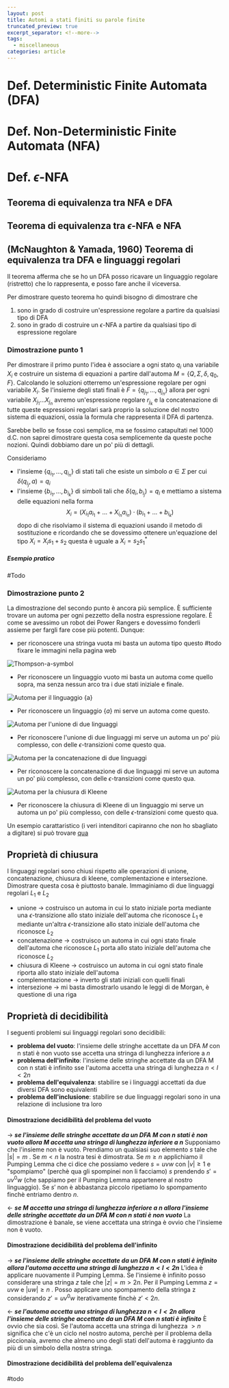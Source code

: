 ```yaml
---
layout: post
title: Automi a stati finiti su parole finite
truncated_preview: true
excerpt_separator: <!--more-->
tags:
  - miscellaneous
categories: article
---
```

<!--more-->
# Def. Deterministic Finite Automata (DFA)


# Def. Non-Deterministic Finite Automata (NFA)


# Def. $\epsilon$-NFA 

## Teorema di equivalenza tra NFA e DFA
## Teorema di equivalenza tra $\epsilon$-NFA e NFA
## (McNaughton & Yamada, 1960) Teorema di equivalenza tra DFA e linguaggi regolari 
Il teorema afferma che se ho un DFA posso ricavare un linguaggio regolare (ristretto) che lo rappresenta, e posso fare anche il viceversa.

Per dimostrare questo teorema ho quindi bisogno di dimostrare che 
1. sono in grado di costruire un'espressione regolare a partire da qualsiasi tipo di DFA
2. sono in grado di costruire un $\epsilon$-NFA  a partire da qualsiasi tipo di espressione regolare

### Dimostrazione punto 1
Per dimostrare il primo punto l'idea è associare a ogni stato $q_i$  una variabile $X_i$ e costruire un sistema di equazioni a partire dall'automa $M=\{Q, \Sigma, \delta, q_0, F\}$. Calcolando le soluzioni otterremo un'espressione regolare per ogni variabile $X_i$. 
Se l'insieme degli stati finali è $F=\{q_{j_{1}},\dots, q_{j_{n}}\}$ allora per ogni variabile $X_{j_{1}}\dots X_{j_{n}}$ avremo un'espressione regolare $r_{j_{k}}$ e la concatenazione di tutte queste espressioni regolari sarà proprio la soluzione del nostro sistema di equazioni, ossia la formula che rappresenta il DFA di partenza.

Sarebbe bello se fosse così semplice, ma se fossimo catapultati nel 1000 d.C. non saprei dimostrare questa cosa semplicemente da queste poche nozioni. Quindi dobbiamo dare un po' più di dettagli.

Consideriamo
- l'insieme $\{q_{i_{1}},\dots, q_{i_{n}}\}$ di stati tali che esiste un simbolo $a\in\Sigma$ per cui $\delta(q_{i_{j}},a)=q_{i}$
- l'insieme $\{b_{i_{1}},\dots, b_{i_{k}}\}$ di simboli tali che $\delta(q_{i}, b_{i_{j}})=q_{i}$ 
e mettiamo a sistema delle equazioni nella forma
$$
X_{i} = (X_{i_{1}}a_{i_{1}}+ \dots +X_{i_{n}}a_{i_{n}})\cdot(b_{i_{1}}+\dots+b_{i_{k}})
$$
dopo di che risolviamo il sistema di equazioni usando il metodo di sostituzione e ricordando che se dovessimo ottenere un'equazione del tipo $X_i = X_{i}s_{1}+s_{2}$  questa è uguale a $X_{i} = s_{2}s_{1}^*$ 
##### Esempio pratico
#Todo
### Dimostrazione punto 2
La dimostrazione del secondo punto è ancora più semplice. 
È sufficiente trovare un automa per ogni pezzetto della nostra espressione regolare. È come se avessimo un robot dei Power Rangers e dovessimo fonderli assieme per fargli fare cose più potenti.
Dunque:
- per riconoscere una stringa vuota mi basta un automa tipo questo
	#todo fixare le immagini nella pagina web

![Thompson-a-symbol](/assets/images/Thompson-a-symbol.svg)  
- Per riconoscere un linguaggio vuoto mi basta un automa come quello sopra, ma senza nessun arco tra i due stati iniziale e finale.  

![Automa per il linguaggio {a}](/assets/images/Pasted%20image%2020241208223559.png)  
- Per riconoscere un linguaggio $\{a\}$ mi serve un automa come questo.  

![Automa per l'unione di due linguaggi](/assets/images/Pasted%20image%2020241208223620.png)  
- Per riconoscere l'unione di due linguaggi mi serve un automa un po' più complesso, con delle $\epsilon$-transizioni come questo qua.  

![Automa per la concatenazione di due linguaggi](/assets/images/Pasted%20image%2020241208223638.png)  
- Per riconoscere la concatenazione di due linguaggi mi serve un automa un po' più complesso, con delle $\epsilon$-transizioni come questo qua.  

![Automa per la chiusura di Kleene](/assets/images/Pasted%20image%2020241208223647.png)  
- Per riconoscere la chiusura di Kleene di un linguaggio mi serve un automa un po' più complesso, con delle $\epsilon$-transizioni come questo qua.  


Un esempio carattaristico (i veri intenditori capiranno che non ho sbagliato a digitare) si può trovare [qua](http://cgosorio.es/Seshat/thompson?expr=a.(a%7Cb.a)*%7Cc*.a)

## Proprietà di chiusura
I linguaggi regolari sono chiusi rispetto alle operazioni di unione, concatenazione, chiusura di kleene, complementazione e intersezione. Dimostrare questa cosa è piuttosto banale. Immaginiamo di due linguaggi regolari $L_1$ e $L_2$
- unione -> costruisco un automa in cui lo stato iniziale porta mediante una $\epsilon$-transizione allo stato iniziale dell'automa che riconosce $L_1$ e mediante un'altra  $\epsilon$-transizione allo stato iniziale dell'automa che riconosce $L_2$
- concatenazione -> costruisco un automa in cui ogni stato finale dell'automa che riconosce $L_1$ porta allo stato iniziale dell'automa che riconosce $L_2$
- chiusura di Kleene -> costruisco un automa in cui ogni stato finale riporta allo stato iniziale dell'automa
- complementazione -> inverto gli stati iniziali con quelli finali
- intersezione -> mi basta dimostrarlo usando le leggi di de Morgan, è questione di una riga 
## Proprietà di decidibilità 
I seguenti problemi sui linguaggi regolari sono decidibili:
- **problema del vuoto**: l'insieme delle stringhe accettate da un DFA $M$ con n stati è non vuoto sse accetta una stringa di lunghezza inferiore a $n$
- **problema dell'infinito**: l'insieme delle stringhe accettate da un DFA M con n stati è infinito sse l'automa accetta una stringa di lunghezza $n<l<2n$
- **problema dell'equivalenza**: stabilire se i linguaggi accettati da due diversi DFA sono equivalenti 
- **problema dell'inclusione**: stabilire se due linguaggi regolari sono in una relazione di inclusione tra loro


#### Dimostrazione decidibilità del problema del vuoto
->  ***se l'insieme delle stringhe accettate da un DFA $M$ con n stati è non vuoto allora $M$ accetta una stringa di lunghezza inferiore a $n$***
Supponiamo che l'insieme non è vuoto. Prendiamo un qualsiasi suo elemento $s$ tale che $|s| = m$ . 
Se $m < n$ la nostra tesi è dimostrata.
Se $m\ge n$ applichiamo il Pumping Lemma che ci dice che possiamo vedere $s = uvw$ con $|v| \ge 1$ e "spompiamo" (perchè qua gli spompinei non li facciamo) $s$ prendendo $s' = uv^0w$ (che sappiamo per il Pumping Lemma appartenere al nostro linguaggio). 
Se $s'$ non è abbastanza piccolo ripetiamo lo spompamento finchè entriamo dentro $n$.

<- ***se $M$ accetta una stringa di lunghezza inferiore a $n$ allora l'insieme delle stringhe accettate da un DFA $M$ con n stati è non vuoto***
La dimostrazione è banale, se viene accettata una stringa è ovvio che l'insieme non è vuoto.
#### Dimostrazione decidibilità del problema dell'infinito
-> ***se l'insieme delle stringhe accettate da un DFA M con n stati è infinito allora l'automa accetta una stringa di lunghezza $n<l<2n$***
L'idea è applicare nuovamente il Pumping Lemma. Se l'insieme è infinito posso considerare una stringa $z$ tale che $|z| = m > 2n$. Per il Pumping Lemma $z = uvw$ e $|uw|\ge n$ . Posso applicare uno spompamento della stringa z considerando $z' = uv^0w$ iterativamente finchè $z' <2n$.

<- ***se l'automa accetta una stringa di lunghezza $n<l<2n$ allora l'insieme delle stringhe accettate da un DFA M con n stati è infinito***
È ovvio che sia così. Se l'automa accetta una stringa di lunghezza $>n$ significa che c'è un ciclo nel nostro automa, perchè per il problema della piccionaia, avremo che almeno uno degli stati dell'automa è raggiunto da più di un simbolo della nostra stringa. 

#### Dimostrazione decidibilità del problema dell'equivalenza
#todo 

